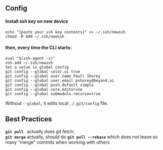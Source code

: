 ## Config
#### Install ssh key on new device
```
echo "{paste your ssh key contents}" >> ~/.ssh/newssh
chmod -R 600 ~/.ssh/newssh
```

#### then, every time the CLI starts:
```
eval "$(ssh-agent -s)"
ssh-add ~/.ssh/newssh
Set a value in global config
git config --global color.ui true
git config --global user.name Paul\ Shorey 
git config --global user.email pshorey@beyond.ai 
git config --global push.default simple 
git config --global core.editor=ne 
git config --global submodule.recurse=true 
```
Without `--global`, it edits local `./.git/config` file.


## Best Practices
**`git pull `** actually does git fetch;   
**`git merge`** actually, should do **`git pull --rebase`** which does not leave so many "merge" commits when working with others

​
